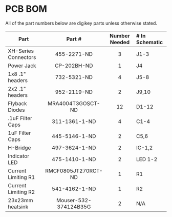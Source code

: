 

# PCB BOM

All of the part numbers below are digikey parts unless otherwise stated.

| Part               | Part #              | Number Needed  |   # In Schematic |
| ------------------ |:-------------------:|:--------------:|:-----------------|
|XH-Series Connectors|     455-2271-ND     |      3         |      J1-3        |
| Power Jack         |     CP-202BH-ND     |      1         |      J4          |
| 1x8 .1" headers    |     732-5321-ND     |      4         |      J5-8        |
| 2x2 .1" headers    |     952-2119-ND     |      2         |      J9,10       |
| Flyback Diodes     |  MRA4004T3GOSCT-ND  |     12         |      D1-12       |
| .1uF Filter Caps   |   311-1361-1-ND     |      4         |      C1-4        |
|  1uF Filter Caps   |   445-5146-1-ND     |      2         |      C5,6        |
|    H-Bridge        |    497-3624-1-ND    |      2         |      IC-1,2      |
|   Indicator LED    |    475-1410-1-ND    |      2         |      LED 1-2     |
|Current Limiting R1 | RMCF0805JT270RCT-ND |      1         |      R1          |
|Current Limiting R2 |   541-4162-1-ND     |      1         |      R2          |
| 23x23mm heatsink   |Mouser-532-374124B35G|      2         |      N/A         |

